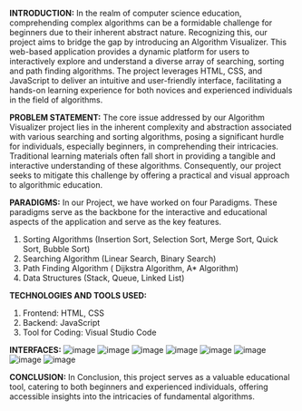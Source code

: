 **INTRODUCTION:**
In the realm of computer science education, comprehending complex algorithms can be a formidable challenge for beginners due to their inherent abstract nature. Recognizing this, our project aims to bridge the gap by introducing an Algorithm Visualizer. This web-based application provides a dynamic platform for users to interactively explore and understand a diverse array of searching, sorting and path finding algorithms. The project leverages HTML, CSS, and JavaScript to deliver an intuitive and user-friendly interface, facilitating a hands-on learning experience for both novices and experienced individuals in the field of algorithms.

**PROBLEM STATEMENT:**
The core issue addressed by our Algorithm Visualizer project lies in the inherent complexity and abstraction associated with various searching and sorting algorithms, posing a significant hurdle for individuals, especially beginners, in comprehending their intricacies. Traditional learning materials often fall short in providing a tangible and interactive understanding of these algorithms. Consequently, our project seeks to mitigate this challenge by offering a practical and visual approach to algorithmic education. 

**PARADIGMS:**
In our Project, we have worked on four Paradigms. These paradigms serve as the backbone for the interactive and educational aspects of the application and serve as the key features.
1. Sorting Algorithms (Insertion Sort, Selection Sort, Merge Sort, Quick Sort, Bubble Sort)
2. Searching Algorithm (Linear Search, Binary Search)
3. Path Finding Algorithm ( Dijkstra Algorithm, A* Algorithm)
4. Data Structures (Stack, Queue, Linked List)

**TECHNOLOGIES AND TOOLS USED:**
1. Frontend: HTML, CSS
2. Backend: JavaScript
3. Tool for Coding: Visual Studio Code

**INTERFACES:**
![image](https://github.com/user-attachments/assets/f4e595e9-4330-45df-8db4-e5abccc8eb7c)
![image](https://github.com/user-attachments/assets/1af3105c-cf5f-4d1a-bd80-9b0499f94aa9)
![image](https://github.com/user-attachments/assets/86b8fc1a-7c63-4af9-a7d2-97a164071287)
![image](https://github.com/user-attachments/assets/bb310525-b693-43cb-8230-5a31b3bec0a5)
![image](https://github.com/user-attachments/assets/a1b4e407-59d9-49b5-a539-251677e317a2)
![image](https://github.com/user-attachments/assets/160cc04a-1a4a-4550-b83a-8634dd3afb68)
![image](https://github.com/user-attachments/assets/d56027e2-5ae8-4076-9151-45387d8b3736)
![image](https://github.com/user-attachments/assets/af06631d-b46f-477d-b024-83fd161d2094)

**CONCLUSION:**
In Conclusion, this project serves as a valuable educational tool, catering to both beginners and experienced individuals, offering accessible insights into the intricacies of fundamental algorithms.
